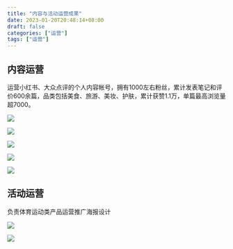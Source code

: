 ```yaml
---
title: "内容与活动运营成果"
date: 2023-01-20T20:48:14+08:00
draft: false
categories: ["运营"]
tags: ["运营"]
---
```


## 内容运营

运营小红书、大众点评的个人内容帐号，拥有1000左右粉丝，累计发表笔记和评价600余篇，品类包括美食、旅游、美妆、护肤，累计获赞1.1万，单篇最高浏览量超7000。

![](https://s2.loli.net/2023/01/30/98mFhoG67pzTx4L.jpg)

![](https://s2.loli.net/2023/01/30/Oud7cpxV9rqBmTw.jpg)

![](https://s2.loli.net/2023/01/30/ZrMGn7s5JqSu13e.jpg)

![](https://s2.loli.net/2023/01/30/xUMD59ZfOQApdJR.jpg)

![](https://s2.loli.net/2023/01/30/vlMyRKaB74f3Fuc.jpg)

## 活动运营

负责体育运动类产品运营推广海报设计

![](https://s2.loli.net/2023/01/30/DJRKET8pBUQFakw.png)

![](https://s2.loli.net/2023/01/30/RmI2vTejsNcQMoZ.png)